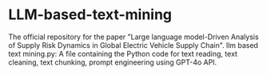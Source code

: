 # LLM-based-text-mining
The official repository for the paper "Large language model-Driven Analysis of Supply Risk Dynamics in Global Electric Vehicle Supply Chain".
llm based text mining.py: A file containing the Python code for text reading, text cleaning, text chunking, prompt engineering using GPT-4o API.
